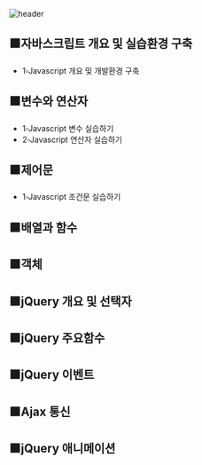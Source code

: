 ![header](https://capsule-render.vercel.app/api?type=rounded&color=auto&height=100&section=header&text=🖥Javascript%20수업예제🖥&fontSize=50)

## 🟫자바스크립트 개요 및 실습환경 구축
- 1▫Javascript 개요 및 개발환경 구축

## 🟫변수와 연산자
- 1▫Javascript 변수 실습하기
- 2▫Javascript 연산자 실습하기

## 🟫제어문
- 1▫Javascript 조건문 실습하기

## 🟫배열과 함수

## 🟫객체

## 🟫jQuery 개요 및 선택자

## 🟫jQuery 주요함수

## 🟫jQuery 이벤트

## 🟫Ajax 통신

## 🟫jQuery 애니메이션
